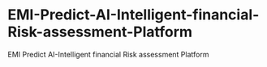 # EMI-Predict-AI-Intelligent-financial-Risk-assessment-Platform
EMI Predict AI-Intelligent financial Risk assessment Platform
